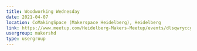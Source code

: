 ```yaml
---
title: Woodworking Wednesday
date: 2021-04-07
location: CoMakingSpace (Makerspace Heidelberg), Heidelberg
link: https://www.meetup.com/Heidelberg-Makers-Meetup/events/dlsqwryccgbkb/
usergroup: makershd
type: usergroup
---
```

